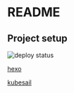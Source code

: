 # README

## Project setup

![deploy status](https://github.com/WishMasterGit/wishmastercave/actions/workflows/docker-image.yml/badge.svg)

[hexo](https://hexo.io/docs/)

[kubesail](kubesail.com)
